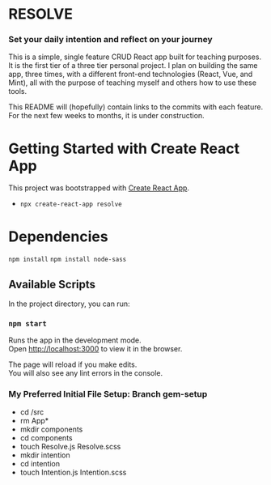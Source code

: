 # RESOLVE

### Set your daily intention and reflect on your journey

This is a simple, single feature CRUD React app built for teaching purposes. It is the first tier of a three tier personal project. I plan on building the same app, three times, with a different front-end technologies (React, Vue, and Mint), all with the purpose of teaching myself and others how to use these tools.

This README will (hopefully) contain links to the commits with each feature. For the next few weeks to months, it is under construction.

# Getting Started with Create React App

This project was bootstrapped with [Create React App](https://github.com/facebook/create-react-app).

* `npx create-react-app resolve`

# Dependencies
`npm install`
`npm install node-sass`

## Available Scripts

In the project directory, you can run:

### `npm start`

Runs the app in the development mode.\
Open [http://localhost:3000](http://localhost:3000) to view it in the browser.

The page will reload if you make edits.\
You will also see any lint errors in the console.

### My Preferred Initial File Setup: Branch gem-setup
* cd /src 
* rm App*
* mkdir components
* cd components
* touch Resolve.js Resolve.scss
* mkdir intention
* cd intention
* touch Intention.js Intention.scss
